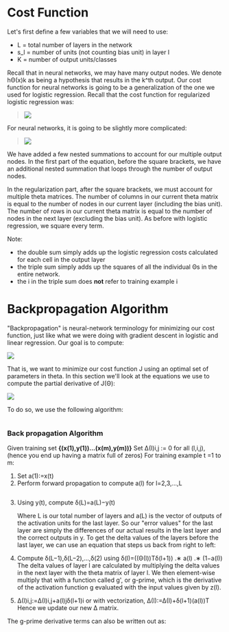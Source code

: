 # Cost Function

Let's first define a few variables that we will need to use:

* L = total number of layers in the network
* s_l = number of units (not counting bias unit) in layer l
* K = number of output units/classes

Recall that in neural networks, we may have many output nodes. We denote hΘ(x)k as being a hypothesis that results in the k^th output. Our cost function for neural networks is going to be a generalization of the one we used for logistic regression. Recall that the cost function for regularized logistic regression was:

> <img src="https://latex.codecogs.com/gif.latex?J(\theta)=-\frac{1}{m}\sum_{i=1}^m[y^{(i)}log(h_\theta(x^{(i)}))+(1-y^{(i)})log(1-h_\theta(x^{(i)}))]+\frac{\lambda}{2m}\sum_{j=1}^n\theta_j^2" />

For neural networks, it is going to be slightly more complicated:

> <img src="https://latex.codecogs.com/gif.latex?J(\Theta)=-\frac{1}{m}\sum_{i=1}^m\sum_{k=1}^K[y_k^{(i)}log(h_\Theta(x^{(i)}))_k+(1-y^{(i)}_k)log(1-h_\Theta(x^{(i)})_k_)]+\frac{\lambda}{2m}\sum_{l=1}^{L-1}\sum_{i=1}^{s_l}\sum_{j=1}^{s_l+1}(\Theta_{j,i}^{(l)})^2" />

We have added a few nested summations to account for our multiple output nodes. In the first part of the equation, before the square brackets, we have an additional nested summation that loops through the number of output nodes.

In the regularization part, after the square brackets, we must account for multiple theta matrices. The number of columns in our current theta matrix is equal to the number of nodes in our current layer (including the bias unit). The number of rows in our current theta matrix is equal to the number of nodes in the next layer (excluding the bias unit). As before with logistic regression, we square every term.

Note:

* the double sum simply adds up the logistic regression costs calculated for each cell in the output layer
* the triple sum simply adds up the squares of all the individual Θs in the entire network.
* the i in the triple sum does **not** refer to training example i

# Backpropagation Algorithm

"Backpropagation" is neural-network terminology for minimizing our cost function, just like what we were doing with gradient descent in logistic and linear regression. Our goal is to compute:

<img src="https://latex.codecogs.com/gif.latex?min_{\Theta}J(\Theta)" />

That is, we want to minimize our cost function J using an optimal set of parameters in theta. In this section we'll look at the equations we use to compute the partial derivative of J(Θ):

<img src="https://latex.codecogs.com/gif.latex?min_{\Theta}J(\Theta)" />

To do so, we use the following algorithm:

<img src="https://d3c33hcgiwev3.cloudfront.net/imageAssetProxy.v1/Ul6i5teoEea1UArqXEX_3g_a36fb24a11c744d7552f0fecf2fdd752_Screenshot-2017-01-10-17.13.27.png?expiry=1503878400000&amp;hmac=rCTKhoClpSPo1kMaycNY9SZAFTHdgkKByH5mda0Z5Ww" alt="" data-asset-id="Ul6i5teoEea1UArqXEX_3g">

### Back propagation Algorithm

Given training set **{(x(1),y(1))...(x(m),y(m))}**
Set Δ(l)i,j := 0 for all (l,i,j), (hence you end up having a matrix full of zeros)
For training example t =1 to m:

1. Set a(1):=x(t)
2. Perform forward propagation to compute a(l) for l=2,3,…,L 
<p>
<img src="https://d3c33hcgiwev3.cloudfront.net/imageAssetProxy.v1/bYLgwteoEeaX9Qr89uJd1A_73f280ff78695f84ae512f19acfa29a3_Screenshot-2017-01-10-18.16.50.png?expiry=1503878400000&amp;hmac=yIF-PA96aZBR_MXIj2QSD_P1IFDQLbSmjEjv4y73VZM" alt="" data-asset-id="bYLgwteoEeaX9Qr89uJd1A">

3. Using y(t), compute δ(L)=a(L)−y(t)<p>
Where L is our total number of layers and a(L) is the vector of outputs of the activation units for the last layer. So our "error values" for the last layer are simply the differences of our actual results in the last layer and the correct outputs in y. To get the delta values of the layers before the last layer, we can use an equation that steps us back from right to left:

4. Compute δ(L−1),δ(L−2),…,δ(2) using δ(l)=((Θ(l))Tδ(l+1)) .∗ a(l) .∗ (1−a(l))
The delta values of layer l are calculated by multiplying the delta values in the next layer with the theta matrix of layer l. We then element-wise multiply that with a function called g', or g-prime, which is the derivative of the activation function g evaluated with the input values given by z(l).

5. Δ(l)i,j:=Δ(l)i,j+a(l)jδ(l+1)i or with vectorization, Δ(l):=Δ(l)+δ(l+1)(a(l))T
Hence we update our new Δ matrix.


The g-prime derivative terms can also be written out as:
